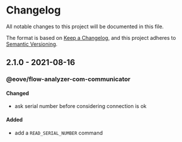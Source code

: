 # Changelog

All notable changes to this project will be documented in this file.

The format is based on [Keep a Changelog](https://keepachangelog.com/en/1.0.0/),
and this project adheres to [Semantic Versioning](https://semver.org/spec/v2.0.0.html).

## 2.1.0 - 2021-08-16

### @eove/flow-analyzer-com-communicator

#### Changed

- ask serial number before considering connection is ok

#### Added

- add a `READ_SERIAL_NUMBER` command

